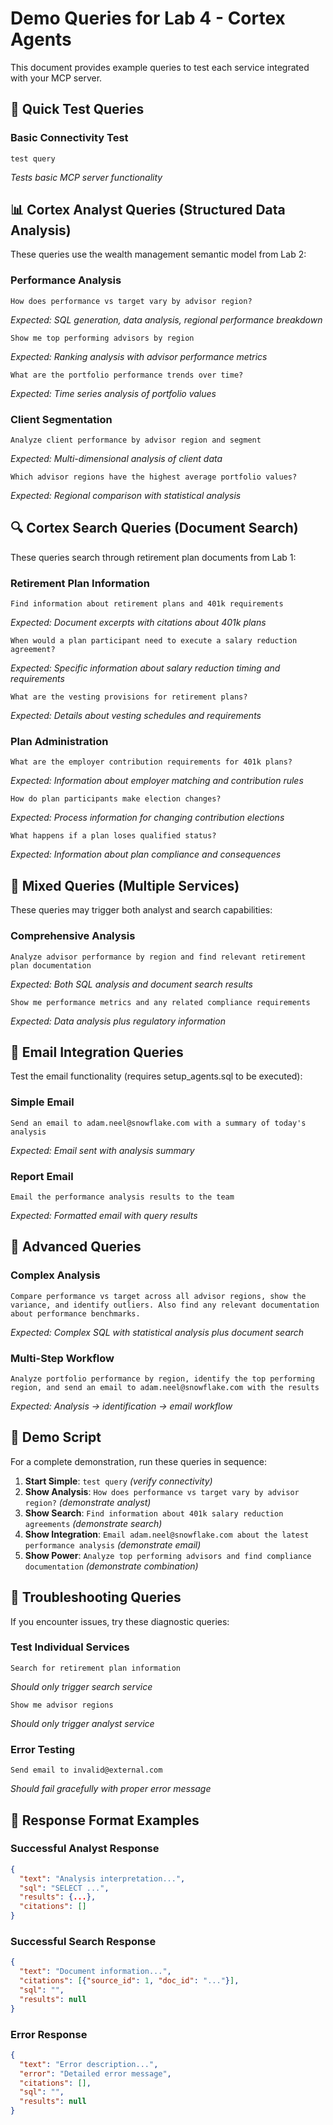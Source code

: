 # Demo Queries for Lab 4 - Cortex Agents

This document provides example queries to test each service integrated with your MCP server.

## 🎯 Quick Test Queries

### Basic Connectivity Test
```
test query
```
*Tests basic MCP server functionality*

## 📊 Cortex Analyst Queries (Structured Data Analysis)

These queries use the wealth management semantic model from Lab 2:

### Performance Analysis
```
How does performance vs target vary by advisor region?
```
*Expected: SQL generation, data analysis, regional performance breakdown*

```
Show me top performing advisors by region
```
*Expected: Ranking analysis with advisor performance metrics*

```
What are the portfolio performance trends over time?
```
*Expected: Time series analysis of portfolio values*

### Client Segmentation
```
Analyze client performance by advisor region and segment
```
*Expected: Multi-dimensional analysis of client data*

```
Which advisor regions have the highest average portfolio values?
```
*Expected: Regional comparison with statistical analysis*

## 🔍 Cortex Search Queries (Document Search)

These queries search through retirement plan documents from Lab 1:

### Retirement Plan Information
```
Find information about retirement plans and 401k requirements
```
*Expected: Document excerpts with citations about 401k plans*

```
When would a plan participant need to execute a salary reduction agreement?
```
*Expected: Specific information about salary reduction timing and requirements*

```
What are the vesting provisions for retirement plans?
```
*Expected: Details about vesting schedules and requirements*

### Plan Administration
```
What are the employer contribution requirements for 401k plans?
```
*Expected: Information about employer matching and contribution rules*

```
How do plan participants make election changes?
```
*Expected: Process information for changing contribution elections*

```
What happens if a plan loses qualified status?
```
*Expected: Information about plan compliance and consequences*

## 🔄 Mixed Queries (Multiple Services)

These queries may trigger both analyst and search capabilities:

### Comprehensive Analysis
```
Analyze advisor performance by region and find relevant retirement plan documentation
```
*Expected: Both SQL analysis and document search results*

```
Show me performance metrics and any related compliance requirements
```
*Expected: Data analysis plus regulatory information*

## 📧 Email Integration Queries

Test the email functionality (requires setup_agents.sql to be executed):

### Simple Email
```
Send an email to adam.neel@snowflake.com with a summary of today's analysis
```
*Expected: Email sent with analysis summary*

### Report Email
```
Email the performance analysis results to the team
```
*Expected: Formatted email with query results*

## 🚀 Advanced Queries

### Complex Analysis
```
Compare performance vs target across all advisor regions, show the variance, and identify outliers. Also find any relevant documentation about performance benchmarks.
```
*Expected: Complex SQL with statistical analysis plus document search*

### Multi-Step Workflow
```
Analyze portfolio performance by region, identify the top performing region, and send an email to adam.neel@snowflake.com with the results
```
*Expected: Analysis → identification → email workflow*

## 🎪 Demo Script

For a complete demonstration, run these queries in sequence:

1. **Start Simple**: `test query` *(verify connectivity)*
2. **Show Analysis**: `How does performance vs target vary by advisor region?` *(demonstrate analyst)*
3. **Show Search**: `Find information about 401k salary reduction agreements` *(demonstrate search)*
4. **Show Integration**: `Email adam.neel@snowflake.com about the latest performance analysis` *(demonstrate email)*
5. **Show Power**: `Analyze top performing advisors and find compliance documentation` *(demonstrate combination)*

## 🔧 Troubleshooting Queries

If you encounter issues, try these diagnostic queries:

### Test Individual Services
```
Search for retirement plan information
```
*Should only trigger search service*

```
Show me advisor regions
```
*Should only trigger analyst service*

### Error Testing
```
Send email to invalid@external.com
```
*Should fail gracefully with proper error message*

## 📝 Response Format Examples

### Successful Analyst Response
```json
{
  "text": "Analysis interpretation...",
  "sql": "SELECT ...",
  "results": {...},
  "citations": []
}
```

### Successful Search Response
```json
{
  "text": "Document information...",
  "citations": [{"source_id": 1, "doc_id": "..."}],
  "sql": "",
  "results": null
}
```

### Error Response
```json
{
  "text": "Error description...",
  "error": "Detailed error message",
  "citations": [],
  "sql": "",
  "results": null
}
```